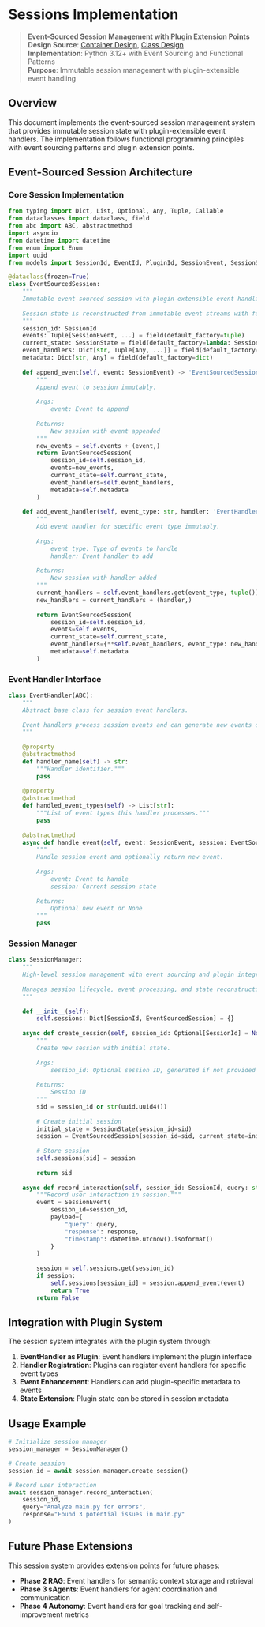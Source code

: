 # Sessions Implementation

> **Event-Sourced Session Management with Plugin Extension Points**  
> **Design Source**: [Container Design](../design/container.phase.1.md), [Class Design](../design/classes.phase.1.md)  
> **Implementation**: Python 3.12+ with Event Sourcing and Functional Patterns  
> **Purpose**: Immutable session management with plugin-extensible event handling

## Overview

This document implements the event-sourced session management system that provides immutable session state with plugin-extensible event handlers. The implementation follows functional programming principles with event sourcing patterns and plugin extension points.

## Event-Sourced Session Architecture

### Core Session Implementation

```python
from typing import Dict, List, Optional, Any, Tuple, Callable
from dataclasses import dataclass, field
from abc import ABC, abstractmethod
import asyncio
from datetime import datetime
from enum import Enum
import uuid
from models import SessionId, EventId, PluginId, SessionEvent, SessionState

@dataclass(frozen=True)
class EventSourcedSession:
    """
    Immutable event-sourced session with plugin-extensible event handling.
    
    Session state is reconstructed from immutable event streams with functional projections.
    """
    session_id: SessionId
    events: Tuple[SessionEvent, ...] = field(default_factory=tuple)
    current_state: SessionState = field(default_factory=lambda: SessionState(session_id=""))
    event_handlers: Dict[str, Tuple[Any, ...]] = field(default_factory=dict)  # EventHandler chains
    metadata: Dict[str, Any] = field(default_factory=dict)
    
    def append_event(self, event: SessionEvent) -> 'EventSourcedSession':
        """
        Append event to session immutably.
        
        Args:
            event: Event to append
            
        Returns:
            New session with event appended
        """
        new_events = self.events + (event,)
        return EventSourcedSession(
            session_id=self.session_id,
            events=new_events,
            current_state=self.current_state,
            event_handlers=self.event_handlers,
            metadata=self.metadata
        )
    
    def add_event_handler(self, event_type: str, handler: 'EventHandler') -> 'EventSourcedSession':
        """
        Add event handler for specific event type immutably.
        
        Args:
            event_type: Type of events to handle
            handler: Event handler to add
            
        Returns:
            New session with handler added
        """
        current_handlers = self.event_handlers.get(event_type, tuple())
        new_handlers = current_handlers + (handler,)
        
        return EventSourcedSession(
            session_id=self.session_id,
            events=self.events,
            current_state=self.current_state,
            event_handlers={**self.event_handlers, event_type: new_handlers},
            metadata=self.metadata
        )
```

### Event Handler Interface

```python
class EventHandler(ABC):
    """
    Abstract base class for session event handlers.
    
    Event handlers process session events and can generate new events or modify event data.
    """
    
    @property
    @abstractmethod
    def handler_name(self) -> str:
        """Handler identifier."""
        pass
    
    @property
    @abstractmethod
    def handled_event_types(self) -> List[str]:
        """List of event types this handler processes."""
        pass
    
    @abstractmethod
    async def handle_event(self, event: SessionEvent, session: EventSourcedSession) -> Optional[SessionEvent]:
        """
        Handle session event and optionally return new event.
        
        Args:
            event: Event to handle
            session: Current session state
            
        Returns:
            Optional new event or None
        """
        pass
```

### Session Manager

```python
class SessionManager:
    """
    High-level session management with event sourcing and plugin integration.
    
    Manages session lifecycle, event processing, and state reconstruction.
    """
    
    def __init__(self):
        self.sessions: Dict[SessionId, EventSourcedSession] = {}
    
    async def create_session(self, session_id: Optional[SessionId] = None) -> SessionId:
        """
        Create new session with initial state.
        
        Args:
            session_id: Optional session ID, generated if not provided
            
        Returns:
            Session ID
        """
        sid = session_id or str(uuid.uuid4())
        
        # Create initial session
        initial_state = SessionState(session_id=sid)
        session = EventSourcedSession(session_id=sid, current_state=initial_state)
        
        # Store session
        self.sessions[sid] = session
        
        return sid
    
    async def record_interaction(self, session_id: SessionId, query: str, response: str) -> bool:
        """Record user interaction in session."""
        event = SessionEvent(
            session_id=session_id,
            payload={
                "query": query,
                "response": response,
                "timestamp": datetime.utcnow().isoformat()
            }
        )
        
        session = self.sessions.get(session_id)
        if session:
            self.sessions[session_id] = session.append_event(event)
            return True
        return False
```

## Integration with Plugin System

The session system integrates with the plugin system through:

1. **EventHandler as Plugin**: Event handlers implement the plugin interface
2. **Handler Registration**: Plugins can register event handlers for specific event types
3. **Event Enhancement**: Handlers can add plugin-specific metadata to events
4. **State Extension**: Plugin state can be stored in session metadata

## Usage Example

```python
# Initialize session manager
session_manager = SessionManager()

# Create session
session_id = await session_manager.create_session()

# Record user interaction
await session_manager.record_interaction(
    session_id,
    query="Analyze main.py for errors",
    response="Found 3 potential issues in main.py"
)
```

## Future Phase Extensions

This session system provides extension points for future phases:

- **Phase 2 RAG**: Event handlers for semantic context storage and retrieval
- **Phase 3 sAgents**: Event handlers for agent coordination and communication  
- **Phase 4 Autonomy**: Event handlers for goal tracking and self-improvement metrics 